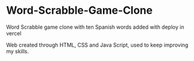 # Word-Scrabble-Game-Clone
Word Scrabble game clone with ten Spanish words added with deploy in vercel

Web created through HTML, CSS and Java Script, used to keep improving my skills.
